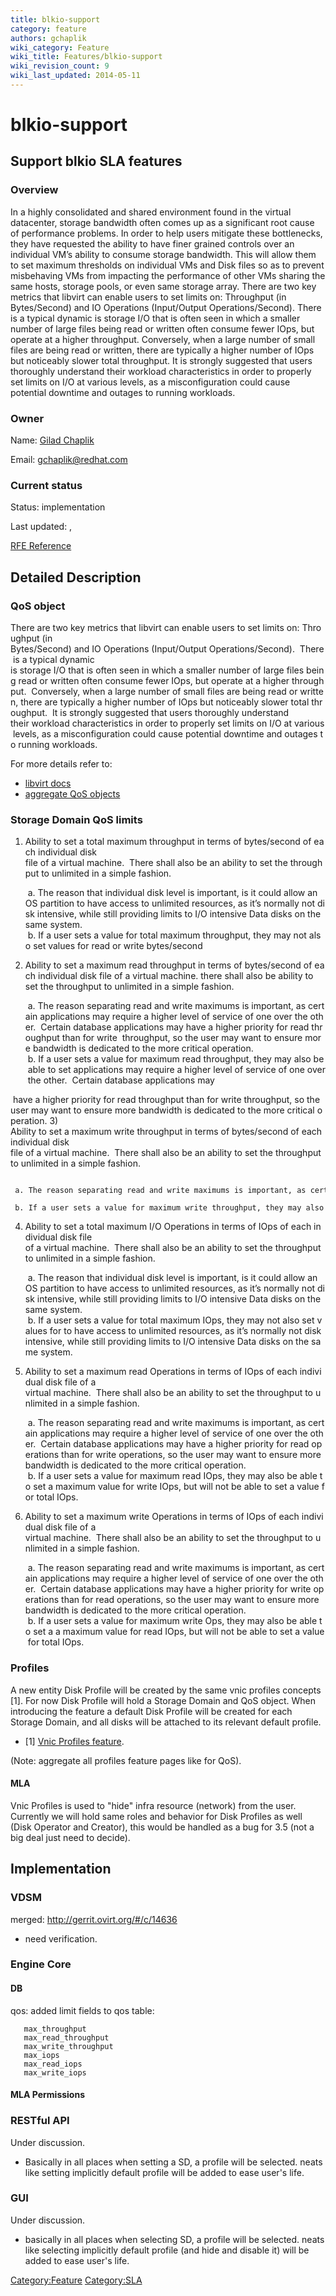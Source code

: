 ```yaml
---
title: blkio-support
category: feature
authors: gchaplik
wiki_category: Feature
wiki_title: Features/blkio-support
wiki_revision_count: 9
wiki_last_updated: 2014-05-11
---
```


# blkio-support

## Support blkio SLA features

### Overview

In a highly consolidated and shared environment found in the virtual datacenter, storage bandwidth often comes up as a significant root cause of performance problems. In order to help users mitigate these bottlenecks, they have requested the ability to have finer grained controls over an individual VM’s ability to consume storage bandwidth. This will allow them to set maximum thresholds on individual VMs and Disk files so as to prevent misbehaving VMs from impacting the performance of other VMs sharing the same hosts, storage pools, or even same storage array. There are two key metrics that libvirt can enable users to set limits on: Throughput (in Bytes/Second) and IO Operations (Input/Output Operations/Second). There is a typical dynamic is storage I/O that is often seen in which a smaller number of large files being read or written often consume fewer IOps, but operate at a higher throughput. Conversely, when a large number of small files are being read or written, there are typically a higher number of IOps but noticeably slower total throughput. It is strongly suggested that users thoroughly understand their workload characteristics in order to properly set limits on I/O at various levels, as a misconfiguration could cause potential downtime and outages to running workloads.

### Owner

Name: [ Gilad Chaplik](User:gchaplik)

Email: <gchaplik@redhat.com>

### Current status

Status: implementation

Last updated: ,

[RFE Reference](https://bugzilla.redhat.com/show_bug.cgi?id=1085049)

## Detailed Description

### QoS object

There are two key metrics that libvirt can enable users to set limits on: Throughput (in Bytes/Second) and IO Operations (Input/Output Operations/Second).  There is a typical dynamic  is storage I/O that is often seen in which a smaller number of large files being read or written often consume fewer IOps, but operate at a higher throughput.  Conversely, when a large number of small files are being read or written, there are typically a higher number of IOps but noticeably slower total throughput.  It is strongly suggested that users thoroughly understand their workload characteristics in order to properly set limits on I/O at various levels, as a misconfiguration could cause potential downtime and outages to running workloads.

For more details refer to:

*   [libvirt docs](http://libvirt.org/formatdomain.html#elementsDisks)
*   [aggregate QoS objects](http://www.ovirt.org/Features/aggregate_QoS)

### Storage Domain QoS limits

1) Ability to set a total maximum throughput in terms of bytes/second of each individual disk file of a virtual machine.  There shall also be an ability to set the throughput to unlimited in a simple fashion.

       a. The reason that individual disk level is important, is it could allow an OS partition to have access to unlimited resources, as it’s normally not disk intensive, while still providing limits to I/O intensive Data disks on the same system.
       b. If a user sets a value for total maximum throughput, they may not also set values for read or write bytes/second

2) Ability to set a maximum read throughput in terms of bytes/second of each individual disk file of a virtual machine. there shall also be ability to set the throughput to unlimited in a simple fashion.

       a. The reason separating read and write maximums is important, as certain applications may require a higher level of service of one over the other.  Certain database applications may have a higher priority for read throughput than for write  throughput, so the user may want to ensure more bandwidth is dedicated to the more critical operation.
       b. If a user sets a value for maximum read throughput, they may also be able to set applications may require a higher level of service of one over the other.  Certain database applications may

 have a higher priority for read throughput than for write throughput, so the user may want to ensure more bandwidth is dedicated to the more critical operation. 3) Ability to set a maximum write throughput in terms of bytes/second of each individual disk file of a virtual machine.  There shall also be an ability to set the throughput to unlimited in a simple fashion.

       a. The reason separating read and write maximums is important, as certain applications may require a higher level of service of one over the other.  Certain database applications may have a higher priority for write throughput than for read throughput, so the user may want to ensure more bandwidth is dedicated to the more critical operation.
       b. If a user sets a value for maximum write throughput, they may also be able to set a maximum value for read throughput, but will not be able to set a value for total throughput.

4) Ability to set a total maximum I/O Operations in terms of IOps of each individual disk file of a virtual machine.  There shall also be an ability to set the throughput to unlimited in a simple fashion.

       a. The reason that individual disk level is important, is it could allow an OS partition to have access to unlimited resources, as it’s normally not disk intensive, while still providing limits to I/O intensive Data disks on the same system.
       b. If a user sets a value for total maximum IOps, they may not also set values for to have access to unlimited resources, as it’s normally not disk intensive, while still providing limits to I/O intensive Data disks on the same system.

5) Ability to set a maximum read Operations in terms of IOps of each individual disk file of a virtual machine.  There shall also be an ability to set the throughput to unlimited in a simple fashion.

       a. The reason separating read and write maximums is important, as certain applications may require a higher level of service of one over the other.  Certain database applications may have a higher priority for read operations than for write operations, so the user may want to ensure more bandwidth is dedicated to the more critical operation.
       b. If a user sets a value for maximum read IOps, they may also be able to set a maximum value for write IOps, but will not be able to set a value for total IOps.

6) Ability to set a maximum write Operations in terms of IOps of each individual disk file of a virtual machine.  There shall also be an ability to set the throughput to unlimited in a simple fashion.

       a. The reason separating read and write maximums is important, as certain applications may require a higher level of service of one over the other.  Certain database applications may have a higher priority for write operations than for read operations, so the user may want to ensure more bandwidth is dedicated to the more critical operation.
       b. If a user sets a value for maximum write Ops, they may also be able to set a a maximum value for read IOps, but will not be able to set a value for total IOps.

### Profiles

A new entity Disk Profile will be created by the same vnic profiles concepts [1]. For now Disk Profile will hold a Storage Domain and QoS object. When introducing the feature a default Disk Profile will be created for each Storage Domain, and all disks will be attached to its relevant default profile.

*   [1] [Vnic Profiles feature](http://www.ovirt.org/Features/Vnic_Profiles).

(Note: aggregate all profiles feature pages like for QoS).

#### MLA

Vnic Profiles is used to "hide" infra resource (network) from the user. Currently we will hold same roles and behavior for Disk Profiles as well (Disk Operator and Creator), this would be handled as a bug for 3.5 (not a big deal just need to decide).

## Implementation

### VDSM

merged: <http://gerrit.ovirt.org/#/c/14636>

*   need verification.

### Engine Core

#### DB

qos: added limit fields to qos table:

       max_throughput
       max_read_throughput
       max_write_throughput
       max_iops
       max_read_iops
       max_write_iops

#### MLA Permissions

### RESTful API

Under discussion.

*   Basically in all places when setting a SD, a profile will be selected. neats like setting implicitly default profile will be added to ease user's life.

### GUI

Under discussion.

*   basically in all places when selecting SD, a profile will be selected. neats like selecting implicitly default profile (and hide and disable it) will be added to ease user's life.

<Category:Feature> <Category:SLA>
